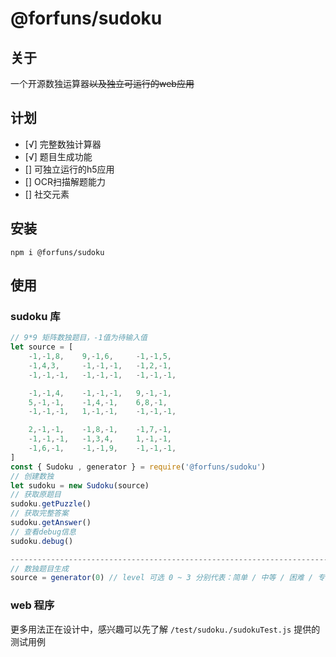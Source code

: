 # @forfuns/sudoku

## 关于

一个开源数独运算器~~以及独立可运行的web应用~~

## 计划
- [√] 完整数独计算器 
- [√] 题目生成功能
- [] 可独立运行的h5应用
- [] OCR扫描解题能力
- [] 社交元素

## 安装

`npm i @forfuns/sudoku`

## 使用

### sudoku 库

```javascript 1.6
// 9*9 矩阵数独题目，-1值为待输入值
let source = [
    -1,-1,8,    9,-1,6,     -1,-1,5,
    -1,4,3,     -1,-1,-1,   -1,2,-1,
    -1,-1,-1,   -1,-1,-1,   -1,-1,-1,

    -1,-1,4,    -1,-1,-1,   9,-1,-1,
    5,-1,-1,    -1,4,-1,    6,8,-1,
    -1,-1,-1,   1,-1,-1,    -1,-1,-1,

    2,-1,-1,    -1,8,-1,    -1,7,-1,
    -1,-1,-1,   -1,3,4,     1,-1,-1,
    -1,6,-1,    -1,-1,9,    -1,-1,-1,
]
const { Sudoku , generator } = require('@forfuns/sudoku')
// 创建数独
let sudoku = new Sudoku(source)
// 获取原题目
sudoku.getPuzzle()
// 获取完整答案
sudoku.getAnswer()
// 查看debug信息
sudoku.debug()

-----------------------------------------------------------------------------
// 数独题目生成
source = generator(0) // level 可选 0 ~ 3 分别代表：简单 / 中等 / 困难 / 专家
```

### web 程序

更多用法正在设计中，感兴趣可以先了解 `/test/sudoku./sudokuTest.js` 提供的测试用例